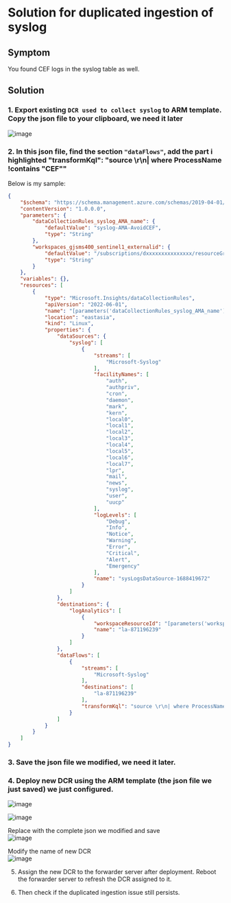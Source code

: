 # Solution for duplicated ingestion of syslog

## Symptom
You found CEF logs in the syslog table as well.


## Solution

### 1. Export existing `DCR used to collect syslog` to ARM template. Copy the json file to your clipboard, we need it later
![image](https://github.com/guguji666666/GJS-Sentinel-Tips/assets/96930989/85d927a1-3e26-470c-a64b-477352710bba)


### 2. In this json file, find the section `"dataFlows"`, add the part i highlighted **"transformKql": "source \r\n| where ProcessName !contains \"CEF\""**
 
Below is my sample:
```json
{
    "$schema": "https://schema.management.azure.com/schemas/2019-04-01/deploymentTemplate.json#",
    "contentVersion": "1.0.0.0",
    "parameters": {
        "dataCollectionRules_syslog_AMA_name": {
            "defaultValue": "syslog-AMA-AvoidCEF",
            "type": "String"
        },
        "workspaces_gjsms400_sentinel1_externalid": {
            "defaultValue": "/subscriptions/dxxxxxxxxxxxxxxx/resourceGroups/gjs-sentinel/providers/Microsoft.OperationalInsights/workspaces/gjsms400-sentinel1",
            "type": "String"
        }
    },
    "variables": {},
    "resources": [
        {
            "type": "Microsoft.Insights/dataCollectionRules",
            "apiVersion": "2022-06-01",
            "name": "[parameters('dataCollectionRules_syslog_AMA_name')]",
            "location": "eastasia",
            "kind": "Linux",
            "properties": {
                "dataSources": {
                    "syslog": [
                        {
                            "streams": [
                                "Microsoft-Syslog"
                            ],
                            "facilityNames": [
                                "auth",
                                "authpriv",
                                "cron",
                                "daemon",
                                "mark",
                                "kern",
                                "local0",
                                "local1",
                                "local2",
                                "local3",
                                "local4",
                                "local5",
                                "local6",
                                "local7",
                                "lpr",
                                "mail",
                                "news",
                                "syslog",
                                "user",
                                "uucp"
                            ],
                            "logLevels": [
                                "Debug",
                                "Info",
                                "Notice",
                                "Warning",
                                "Error",
                                "Critical",
                                "Alert",
                                "Emergency"
                            ],
                            "name": "sysLogsDataSource-1688419672"
                        }
                    ]
                },
                "destinations": {
                    "logAnalytics": [
                        {
                            "workspaceResourceId": "[parameters('workspaces_gjsms400_sentinel1_externalid')]",
                            "name": "la-871196239"
                        }
                    ]
                },
                "dataFlows": [
                    {
                        "streams": [
                            "Microsoft-Syslog"
                        ],
                        "destinations": [
                            "la-871196239"
                        ],
                        "transformKql": "source \r\n| where ProcessName !contains \"CEF\""
                    }
                ]
            }
        }
    ]
}
```


### 3. Save the json file we modified, we need it later.

### 4. Deploy new DCR using the ARM template (the json file we just saved) we just configured.
![image](https://github.com/guguji666666/GJS-Sentinel-Tips/assets/96930989/dcc5f95c-9cb6-4f30-8424-3949f5ee7aa0)

![image](https://github.com/guguji666666/GJS-Sentinel-Tips/assets/96930989/14d4e5c2-1efb-426b-b8bb-49a78ffbc2fe)


Replace with the complete json we modified and save <br>
![image](https://github.com/guguji666666/GJS-Sentinel-Tips/assets/96930989/cf83d912-9f51-4520-a1cb-7e93c2702a61)


Modify the name of new DCR <br>
![image](https://github.com/guguji666666/GJS-Sentinel-Tips/assets/96930989/c4248c88-0548-45bf-85aa-e0c1cddeef38)


5. Assign the new DCR to the forwarder server after deployment. Reboot the forwarder server to refresh the DCR assigned to it.

6. Then check if the duplicated ingestion issue still persists.
